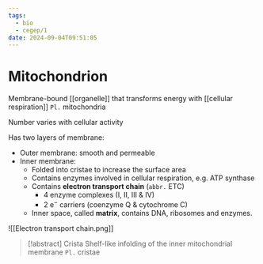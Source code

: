 ```yaml
---
tags:
  - bio
  - cegep/1
date: 2024-09-04T09:51:05
---
```


# Mitochondrion

Membrane-bound [[organelle]] that transforms energy with [[cellular respiration]]
`Pl.` mitochondria

Number varies with cellular activity

Has two layers of membrane:

- Outer membrane: smooth and permeable
- Inner membrane:
	- Folded into cristae to increase the surface area
	- Contains enzymes involved in cellular respiration, e.g. ATP synthase
	- Contains **electron transport chain** (`abbr.` ETC)
		- 4 enzyme complexes (I, II, III & IV)
		- 2 $\mathrm{e^-}$ carriers (coenzyme Q & cytochrome C)
	- Inner space, called **matrix**, contains DNA, ribosomes and enzymes.

![[Electron transport chain.png]]

> [!abstract] Crista
> Shelf-like infolding of the inner mitochondrial membrane
> `Pl.` cristae